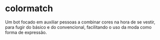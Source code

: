 # colormatch
Um bot focado em auxiliar pessoas a combinar cores na hora de se vestir, para fugir do básico e do convencional, facilitando o uso da moda como forma de expressão. 